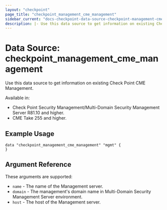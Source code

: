 ```yaml
---
layout: "checkpoint"
page_title: "checkpoint_management_cme_management"
sidebar_current: "docs-checkpoint-data-source-checkpoint-management-cme-management"
description: |- Use this data source to get information on existing Check Point CME Management.
---
```


# Data Source: checkpoint_management_cme_management

Use this data source to get information on existing Check Point CME Management.

Available in:

- Check Point Security Management/Multi-Domain Security Management Server R81.10 and higher.
- CME Take 255 and higher.

## Example Usage

```hcl
data "checkpoint_management_cme_management" "mgmt" {
}
```

## Argument Reference

These arguments are supported:

* `name` - The name of the Management server.
* `domain` - The management's domain name in Multi-Domain Security Management Server environment.
* `host` - The host of the Management server.
